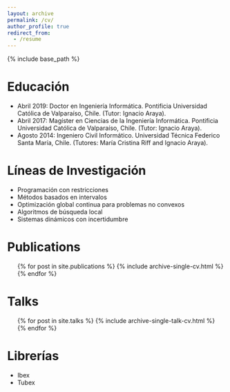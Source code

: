 ```yaml
---
layout: archive
permalink: /cv/
author_profile: true
redirect_from:
  - /resume
---
```


{% include base_path %}

Educación
======
* Abril 2019: Doctor en Ingeniería Informática. Pontificia Universidad Católica de Valparaíso, Chile. (Tutor: Ignacio Araya).
* Abril 2017: Magíster en Ciencias de la Ingeniería Informática. Pontificia Universidad Católica de Valparaíso, Chile. (Tutor: Ignacio Araya).
* Agosto 2014: Ingeniero Civil Informático. Universidad Técnica Federico Santa María, Chile. (Tutores: María Cristina Riff and Ignacio Araya).
  
Líneas de Investigación
======
* Programación con restricciones
* Métodos basados en intervalos
* Optimización global continua para problemas no convexos
* Algoritmos de búsqueda local
* Sistemas dinámicos con incertidumbre

Publications
======
  <ul>{% for post in site.publications %}
    {% include archive-single-cv.html %}
  {% endfor %}</ul>
  
Talks
======
  <ul>{% for post in site.talks %}
    {% include archive-single-talk-cv.html %}
  {% endfor %}</ul>
  
Librerías
======
* Ibex
* Tubex